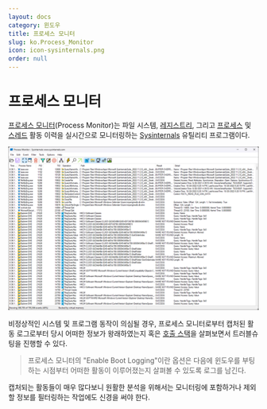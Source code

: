```yaml
---
layout: docs
category: 윈도우
title: 프로세스 모니터
slug: ko.Process_Monitor
icon: icon-sysinternals.png
order: null
---
```

# 프로세스 모니터
[프로세스 모니터](https://learn.microsoft.com/en-us/sysinternals/downloads/procmon)(Process Monitor)는 파일 시스템, [레지스트리](ko.Registry), 그리고 [프로세스](ko.Process) 및 [스레드](ko.Process#스레드) 활동 이력을 실시간으로 모니터링하는 [Sysinternals](ko.Sysinternals) 유틸리티 프로그램이다.

![프로세스 모니터 유틸리티 프로그램](/images/docs/sysinternals/sysinternals_procmon.png)

비정상적인 시스템 및 프로그램 동작이 의심될 경우, 프로세스 모니터로부터 캡처된 활동 로그로부터 당시 어떠한 정보가 왕래하였는지 혹은 [호출 스택](ko.WinDbg#호출-스택)을 살펴보면서 트러블슈팅을 진행할 수 있다.

> 프로세스 모니터의 "Enable Boot Logging"이란 옵션은 다음에 윈도우를 부팅하는 시점부터 어떠한 활동이 이루어졌는지 살펴볼 수 있도록 로그를 남긴다.

캡처되는 활동들이 매우 많다보니 원활한 분석을 위해서는 모니터링에 포함하거나 제외할 정보를 필터링하는 작업에도 신경을 써야 한다.
